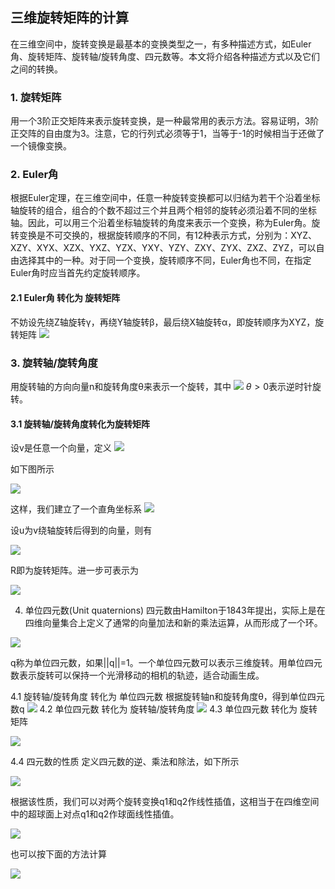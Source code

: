 


## 三维旋转矩阵的计算 



 在三维空间中，旋转变换是最基本的变换类型之一，有多种描述方式，如Euler角、旋转矩阵、旋转轴/旋转角度、四元数等。本文将介绍各种描述方式以及它们之间的转换。

### 1. 旋转矩阵
用一个3阶正交矩阵来表示旋转变换，是一种最常用的表示方法。容易证明，3阶正交阵的自由度为3。注意，它的行列式必须等于1，当等于-1的时候相当于还做了一个镜像变换。
### 2. Euler角
根据Euler定理，在三维空间中，任意一种旋转变换都可以归结为若干个沿着坐标轴旋转的组合，组合的个数不超过三个并且两个相邻的旋转必须沿着不同的坐标轴。因此，可以用三个沿着坐标轴旋转的角度来表示一个变换，称为Euler角。旋转变换是不可交换的，根据旋转顺序的不同，有12种表示方式，分别为：XYZ、XZY、XYX、XZX、YXZ、YZX、YXY、YZY、ZXY、ZYX、ZXZ、ZYZ，可以自由选择其中的一种。对于同一个变换，旋转顺序不同，Euler角也不同，在指定Euler角时应当首先约定旋转顺序。

#### 2.1 Euler角 转化为 旋转矩阵
不妨设先绕Z轴旋转γ，再绕Y轴旋转β，最后绕X轴旋转α，即旋转顺序为XYZ，旋转矩阵
![](https://img-blog.csdn.net/20140313171244281?watermark/2/text/aHR0cDovL2Jsb2cuY3Nkbi5uZXQvZGVuZ19zYWk=/font/5a6L5L2T/fontsize/400/fill/I0JBQkFCMA==/dissolve/70/gravity/Center)
 ### 3. 旋转轴/旋转角度
 用旋转轴的方向向量n和旋转角度θ来表示一个旋转，其中
 ![](https://img-blog.csdn.net/20140313171316359?watermark/2/text/aHR0cDovL2Jsb2cuY3Nkbi5uZXQvZGVuZ19zYWk=/font/5a6L5L2T/fontsize/400/fill/I0JBQkFCMA==/dissolve/70/gravity/Center)
 $\theta > 0$表示逆时针旋转。


#### 3.1 旋转轴/旋转角度转化为旋转矩阵
 设v是任意一个向量，定义
 ![](https://img-blog.csdn.net/20140313171335968?watermark/2/text/aHR0cDovL2Jsb2cuY3Nkbi5uZXQvZGVuZ19zYWk=/font/5a6L5L2T/fontsize/400/fill/I0JBQkFCMA==/dissolve/70/gravity/Center)

如下图所示

 ![](https://img-blog.csdn.net/20140313171357812?watermark/2/text/aHR0cDovL2Jsb2cuY3Nkbi5uZXQvZGVuZ19zYWk=/font/5a6L5L2T/fontsize/400/fill/I0JBQkFCMA==/dissolve/70/gravity/Center)

这样，我们建立了一个直角坐标系
 ![](https://img-blog.csdn.net/20140313171419468?watermark/2/text/aHR0cDovL2Jsb2cuY3Nkbi5uZXQvZGVuZ19zYWk=/font/5a6L5L2T/fontsize/400/fill/I0JBQkFCMA==/dissolve/70/gravity/Center)

设u为v绕轴旋转后得到的向量，则有


 ![](https://img-blog.csdn.net/20140313171429484?watermark/2/text/aHR0cDovL2Jsb2cuY3Nkbi5uZXQvZGVuZ19zYWk=/font/5a6L5L2T/fontsize/400/fill/I0JBQkFCMA==/dissolve/70/gravity/Center)
 
R即为旋转矩阵。进一步可表示为

 ![](https://img-blog.csdn.net/20140313171442781?watermark/2/text/aHR0cDovL2Jsb2cuY3Nkbi5uZXQvZGVuZ19zYWk=/font/5a6L5L2T/fontsize/400/fill/I0JBQkFCMA==/dissolve/70/gravity/Center)

4. 单位四元数(Unit quaternions)
 四元数由Hamilton于1843年提出，实际上是在四维向量集合上定义了通常的向量加法和新的乘法运算，从而形成了一个环。
 
  
![](https://img-blog.csdn.net/20140313171449437?watermark/2/text/aHR0cDovL2Jsb2cuY3Nkbi5uZXQvZGVuZ19zYWk=/font/5a6L5L2T/fontsize/400/fill/I0JBQkFCMA==/dissolve/70/gravity/Center) 
  
 
 q称为单位四元数，如果||q||=1。一个单位四元数可以表示三维旋转。用单位四元数表示旋转可以保持一个光滑移动的相机的轨迹，适合动画生成。 
 
 4.1 旋转轴/旋转角度 转化为 单位四元数 
 根据旋转轴n和旋转角度θ，得到单位四元数q
    ![](https://img-blog.csdn.net/20140313171454984?watermark/2/text/aHR0cDovL2Jsb2cuY3Nkbi5uZXQvZGVuZ19zYWk=/font/5a6L5L2T/fontsize/400/fill/I0JBQkFCMA==/dissolve/70/gravity/Center)
 4.2 单位四元数 转化为 旋转轴/旋转角度 
    ![](https://img-blog.csdn.net/20140313171501812?watermark/2/text/aHR0cDovL2Jsb2cuY3Nkbi5uZXQvZGVuZ19zYWk=/font/5a6L5L2T/fontsize/400/fill/I0JBQkFCMA==/dissolve/70/gravity/Center)
 4.3 单位四元数 转化为 旋转矩阵 
  
   ![](https://img-blog.csdn.net/20140313171508234?watermark/2/text/aHR0cDovL2Jsb2cuY3Nkbi5uZXQvZGVuZ19zYWk=/font/5a6L5L2T/fontsize/400/fill/I0JBQkFCMA==/dissolve/70/gravity/Center)
  
 
 
  4.4 四元数的性质 
 定义四元数的逆、乘法和除法，如下所示
 
  
   ![](https://img-blog.csdn.net/20140313171513968?watermark/2/text/aHR0cDovL2Jsb2cuY3Nkbi5uZXQvZGVuZ19zYWk=/font/5a6L5L2T/fontsize/400/fill/I0JBQkFCMA==/dissolve/70/gravity/Center)
  
 根据该性质，我们可以对两个旋转变换q1和q2作线性插值，这相当于在四维空间中的超球面上对点q1和q2作球面线性插值。 
 
 
  
![](https://img-blog.csdn.net/20140313171520671?watermark/2/text/aHR0cDovL2Jsb2cuY3Nkbi5uZXQvZGVuZ19zYWk=/font/5a6L5L2T/fontsize/400/fill/I0JBQkFCMA==/dissolve/70/gravity/Center)
  
 也可以按下面的方法计算 
 
![](https://img-blog.csdn.net/20140313171528609?watermark/2/text/aHR0cDovL2Jsb2cuY3Nkbi5uZXQvZGVuZ19zYWk=/font/5a6L5L2T/fontsize/400/fill/I0JBQkFCMA==/dissolve/70/gravity/Center)


